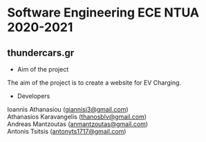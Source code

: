 # Software Engineering ECE NTUA 2020-2021

## thundercars.gr

* Aim of the project 

The aim of the project is to create a website for EV Charging.

* Developers 

Ioannis Athanasiou (giannisj3@gmail.com)\
Athanasios Karavangelis (thanosblv@gmail.com)\
Andreas Mantzoutas (anmantzoutas@gmail.com)\
Antonis Tsitsis (antonyts1717@gmail.com)
